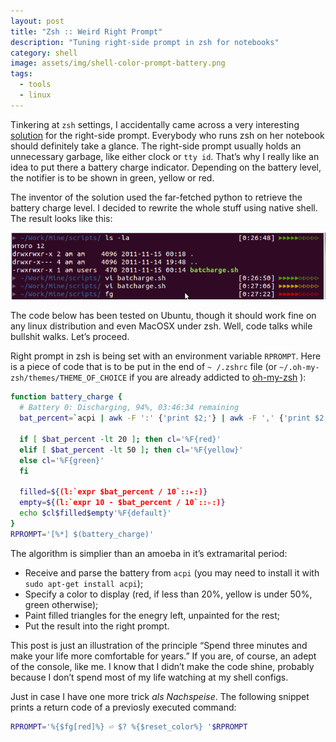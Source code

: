 ```yaml
---
layout: post
title: "Zsh :: Weird Right Prompt"
description: "Tuning right-side prompt in zsh for notebooks"
category: shell
image: assets/img/shell-color-prompt-battery.png
tags:
  - tools
  - linux
---
```

Tinkering at `zsh` settings, I accidentally came across a very interesting [solution](http://stevelosh.com/blog/2010/02/my-extravagant-zsh-prompt/) for the right-side prompt. Everybody who runs zsh on her notebook should definitely take a glance. The right-side prompt usually holds an unnecessary garbage, like either clock or `tty id`. That’s why I really like an idea to put there a battery charge indicator. Depending on the battery level, the notifier is to be shown in green, yellow or red.

The inventor of the solution used the far-fetched python to retrieve the battery charge level. I decided to rewrite the whole stuff using native shell. The result looks like this:

![Shell terminal window with battery charge indicator in the prompt](assets/img/shell-color-prompt-battery.png)

The code below has been tested on Ubuntu, though it should work fine on any linux distribution and even MacOSX under zsh. Well, code talks while bullshit walks. Let’s proceed.

Right prompt in zsh is being set with an environment variable `RPROMPT`. Here is a piece of code that is to be put in the end of `~ /.zshrc` file (or `~/.oh-my-zsh/themes/THEME_OF_CHOICE` if you are already addicted to [oh-my-zsh](https://github.com/robbyrussell/oh-my-zsh) ):

```bash
function battery_charge {
  # Battery 0: Discharging, 94%, 03:46:34 remaining
  bat_percent=`acpi | awk -F ':' {'print $2;'} | awk -F ',' {'print $2;'} | sed -e "s/\s//" -e "s/%.*//"`

  if [ $bat_percent -lt 20 ]; then cl='%F{red}'
  elif [ $bat_percent -lt 50 ]; then cl='%F{yellow}'
  else cl='%F{green}'
  fi

  filled=${(l:`expr $bat_percent / 10`::▸:)}
  empty=${(l:`expr 10 - $bat_percent / 10`::▹:)}
  echo $cl$filled$empty'%F{default}'
}
RPROMPT='[%*] $(battery_charge)'
```

The algorithm is simplier than an amoeba in it’s extramarital period:
- Receive and parse the battery from `acpi` (you may need to install it with `sudo apt-get install acpi`);
- Specify a color to display (red, if less than 20%, yellow is under 50%, green otherwise);
- Paint filled triangles for the enegry left, unpainted for the rest;
- Put the result into the right prompt.

This post is just an illustration of the principle “Spend three minutes and make your life more comfortable for years.” If you are, of course, an adept of the console, like me. I know that I didn’t make the code shine, probably because I don’t spend most of my life watching at my shell configs.

Just in case I have one more trick *als Nachspeise*. The following snippet prints a return code of a previosly executed command:

```bash
RPROMPT='%{$fg[red]%} ⏎ $? %{$reset_color%} '$RPROMPT
```
